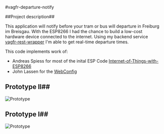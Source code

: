 #vagfr-departure-notify

##Project description##

This application will notify before your tram or bus will departure in Freiburg im Breisgau. With the ESP8266 I had the chance to build a low-cost hardware device connected to the internet. Using my backend service [vagfr-rest-wrapper](https://github.com/fewi/vagfr-rest-wrapper) I'm able to get real-time departure times. 

This code implements work of:

 -  Andreas Spiess for most of the inital ESP Code [Internet-of-Things-with-ESP8266](https://github.com/SensorsIot/Internet-of-Things-with-ESP8266)
 -  John Lassen for the [WebConfig](http://www.john-lassen.de/index.php/projects/esp-8266-arduino-ide-webconfig)

## Prototype II##
![Prototype](http://i.imgur.com/7hAsbFr.jpg)

## Prototype I##
![Prototype](http://i.imgur.com/FKxQzVB.jpg)
